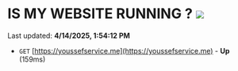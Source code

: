 # IS MY WEBSITE RUNNING ? [![](https://img.shields.io/static/v1?label=Sponsor&message=%E2%9D%A4&logo=GitHub&color=%23fe8e86)](https://github.com/sponsors/Youssef-Lehmam)

Last updated: **4/14/2025, 1:54:12 PM**

- `GET` [https://youssefservice.me](https://youssefservice.me) - **Up** (159ms)
